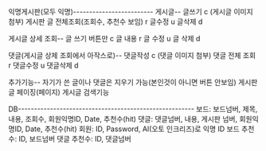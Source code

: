 익명게시판(모두 익명)-------------------------
게시글--
글쓰기 c
(게시글 이미지 첨부)
게시판 글 전체조회(조회수, 추천수 보임) r
글수정 u
글삭제 d

게시글 상세 조회--
글 쓰기 버튼만 c
글 내용 r
글 수정 u
글 삭제 d

댓글(게시글 상제 조회에서 아작스로)--
댓글작성 c
(댓글 이미지 첨부)
댓글 전체 조회 r
댓글수정 u
댓글삭제 d

추가기능--
자기가 쓴 글이나 댓글은 지우기 가능(본인것이 아니면 버튼 안보임)
게시판 글 페이징(페이지)
게시글 검색기능

DB-------------------------------------------------------
보드: 보드넘버, 제목, 내용, 조회수, 회원익명ID, Date, 추천수(hit)
댓글: 댓글넘버, 내용, 게시판 넘버, 회원익명ID, Date, 추천수(hit)
회원: ID, Password, AI(오토 인크리즈)로 익명 ID
보드 추천수: ID, 보드넘버
댓글 추천수: ID, 댓글넘버